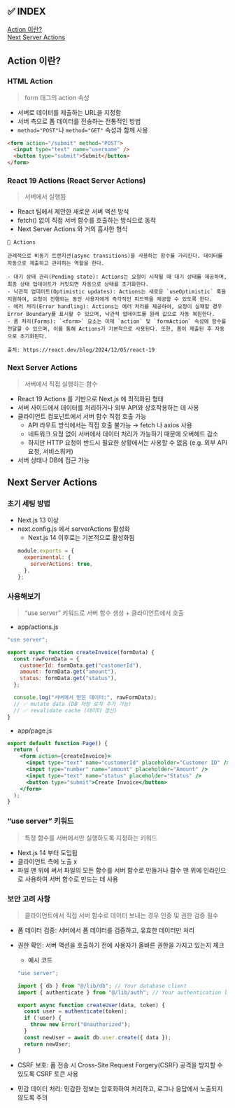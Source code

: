 ## ✅ INDEX

[Action 이란?](#action-이란)  
[Next Server Actions](#next-server-action)

## Action 이란?

### HTML Action

> form 태그의 action 속성

- 서버로 데이터를 제출하는 URL을 지정함
- 서버 측으로 폼 데이터를 전송하는 전통적인 방법
- `method="POST"`나 `method="GET"` 속성과 함께 사용

```html
<form action="/submit" method="POST">
  <input type="text" name="username" />
  <button type="submit">Submit</button>
</form>
```

### React 19 Actions (React Server Actions)

> 서버에서 실행됨

- React 팀에서 제안한 새로운 서버 액션 방식
- fetch() 없이 직접 서버 함수를 호출하는 방식으로 동작
- Next Server Actions 와 거의 흡사한 형식

<aside>

    👀 Actions

    관례적으로 비동기 트랜지션(async transitions)을 사용하는 함수를 가리킨다. 데이터를 자동으로 제출하고 관리하는 역할을 한다.

    - 대기 상태 관리(Pending state): Actions는 요청이 시작될 때 대기 상태를 제공하며, 최종 상태 업데이트가 커밋되면 자동으로 상태를 초기화한다.
    - 낙관적 업데이트(Optimistic updates): Actions는 새로운 `useOptimistic` 훅을 지원하여, 요청이 진행되는 동안 사용자에게 즉각적인 피드백을 제공할 수 있도록 한다.
    - 에러 처리(Error handling): Actions는 에러 처리를 제공하여, 요청이 실패할 경우 Error Boundary를 표시할 수 있으며, 낙관적 업데이트를 원래 값으로 자동 복원한다.
    - 폼 처리(Forms): `<form>` 요소는 이제 `action` 및 `formAction` 속성에 함수를 전달할 수 있으며, 이를 통해 Actions가 기본적으로 사용된다. 또한, 폼이 제출된 후 자동으로 초기화된다.

    출처: https://react.dev/blog/2024/12/05/react-19

</aside>

### Next Server Actions

> 서버에서 직접 실행하는 함수

- React 19 Actions 를 기반으로 Next.js 에 최적화된 형태
- 서버 사이드에서 데이터를 처리하거나 외부 API와 상호작용하는 데 사용
- 클라이언트 컴포넌트에서 서버 함수 직접 호출 가능
  - API 라우트 방식에서는 직접 호출 불가능 → fetch 나 axios 사용
  - 네트워크 요청 없이 서버에서 데이터 처리가 가능하기 때문에 오버헤드 감소
  - 하지만 HTTP 요청이 반드시 필요한 상황에서는 사용할 수 없음 (e.g. 외부 API 요청, 서비스워커)
- 서버 상태나 DB에 접근 가능

## Next Server Actions

### 초기 세팅 방법

- Next.js 13 이상
- next.config.js 에서 serverActions 활성화
  - Next.js 14 이후로는 기본적으로 활성화됨
  ```jsx
  module.exports = {
    experimental: {
      serverActions: true,
    },
  };
  ```

### 사용해보기

> “use server” 키워드로 서버 함수 생성 + 클라이언트에서 호출

- app/actions.js

```jsx
"use server";

export async function createInvoice(formData) {
  const rawFormData = {
    customerId: formData.get("customerId"),
    amount: formData.get("amount"),
    status: formData.get("status"),
  };

  console.log("서버에서 받은 데이터:", rawFormData);
  // ✅ mutate data (DB 저장 로직 추가 가능)
  // ✅ revalidate cache (데이터 갱신)
}
```

- app/page.js

```jsx
export default function Page() {
  return (
    <form action={createInvoice}>
      <input type="text" name="customerId" placeholder="Customer ID" />
      <input type="number" name="amount" placeholder="Amount" />
      <input type="text" name="status" placeholder="Status" />
      <button type="submit">Create Invoice</button>
    </form>
  );
}
```

### “use server” 키워드

> 특정 함수를 서버에서만 실행하도록 지정하는 키워드

- Next.js 14 부터 도입됨
- 클라이언트 측에 노출 x
- 파일 맨 위에 써서 파일의 모든 함수를 서버 함수로 만들거나 함수 맨 위에 인라인으로 사용하여 서버 함수로 만드는 데 사용

### 보안 고려 사항

> 클라이언트에서 직접 서버 함수로 데이터 보내는 경우 인증 및 권한 검증 필수

- 폼 데이터 검증: 서버에서 폼 데이터를 검증하고, 유효한 데이터만 처리
- 권한 확인: 서버 액션을 호출하기 전에 사용자가 올바른 권한을 가지고 있는지 체크

  - 예시 코드

  ```jsx
  "use server";

  import { db } from "@/lib/db"; // Your database client
  import { authenticate } from "@/lib/auth"; // Your authentication library

  export async function createUser(data, token) {
    const user = authenticate(token);
    if (!user) {
      throw new Error("Unauthorized");
    }
    const newUser = await db.user.create({ data });
    return newUser;
  }
  ```

- CSRF 보호: 폼 전송 시 Cross-Site Request Forgery(CSRF) 공격을 방지할 수 있도록 CSRF 토큰 사용
- 민감 데이터 처리: 민감한 정보는 암호화하여 처리하고, 로그나 응답에서 노출되지 않도록 주의
